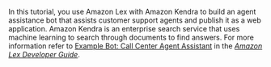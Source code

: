 In this tutorial, you use Amazon Lex with Amazon Kendra to build an agent assistance bot that assists customer support agents and publish it as a web application. Amazon Kendra is an enterprise search service that uses machine learning to search through documents to find answers. For more information refer to [Example Bot: Call Center Agent Assistant](https://docs.aws.amazon.com/lex/latest/dg/ex-agent.html) in the *[Amazon Lex Developer Guide](https://docs.aws.amazon.com/lex/latest/dg/what-is.html)*.
